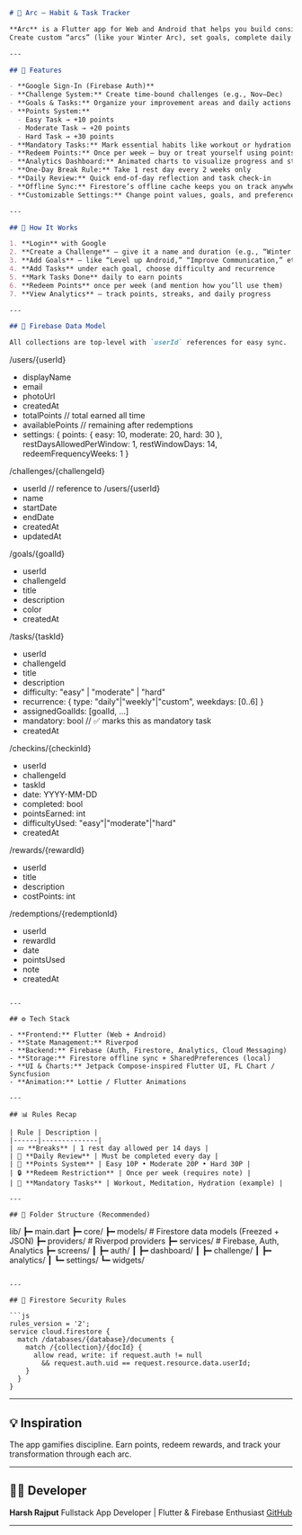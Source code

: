 
```markdown
# 🌟 Arc — Habit & Task Tracker

**Arc** is a Flutter app for Web and Android that helps you build consistency through challenges.  
Create custom “arcs” (like your Winter Arc), set goals, complete daily tasks, and earn points as you grow.

---

## 🚀 Features

- **Google Sign-In (Firebase Auth)**
- **Challenge System:** Create time-bound challenges (e.g., Nov–Dec)
- **Goals & Tasks:** Organize your improvement areas and daily actions
- **Points System:**
  - Easy Task → +10 points  
  - Moderate Task → +20 points  
  - Hard Task → +30 points
- **Mandatory Tasks:** Mark essential habits like workout or hydration
- **Redeem Points:** Once per week — buy or treat yourself using points 🎁
- **Analytics Dashboard:** Animated charts to visualize progress and streaks
- **One-Day Break Rule:** Take 1 rest day every 2 weeks only
- **Daily Review:** Quick end-of-day reflection and task check-in
- **Offline Sync:** Firestore’s offline cache keeps you on track anywhere
- **Customizable Settings:** Change point values, goals, and preferences anytime

---

## 🧠 How It Works

1. **Login** with Google  
2. **Create a Challenge** — give it a name and duration (e.g., “Winter Arc”)  
3. **Add Goals** — like “Level up Android,” “Improve Communication,” etc.  
4. **Add Tasks** under each goal, choose difficulty and recurrence  
5. **Mark Tasks Done** daily to earn points  
6. **Redeem Points** once per week (and mention how you’ll use them)  
7. **View Analytics** — track points, streaks, and daily progress  

---

## 🧩 Firebase Data Model

All collections are top-level with `userId` references for easy sync.

```

/users/{userId}
  - displayName
  - email
  - photoUrl
  - createdAt
  - totalPoints        // total earned all time
  - availablePoints    // remaining after redemptions
  - settings: {
      points: { easy: 10, moderate: 20, hard: 30 },
      restDaysAllowedPerWindow: 1,
      restWindowDays: 14,
      redeemFrequencyWeeks: 1
    }

/challenges/{challengeId}
  - userId             // reference to /users/{userId}
  - name
  - startDate
  - endDate
  - createdAt
  - updatedAt

/goals/{goalId}
  - userId
  - challengeId
  - title
  - description
  - color
  - createdAt

/tasks/{taskId}
  - userId
  - challengeId
  - title
  - description
  - difficulty: "easy" | "moderate" | "hard"
  - recurrence: { type: "daily"|"weekly"|"custom", weekdays: [0..6] }
  - assignedGoalIds: [goalId, ...]
  - mandatory: bool              // ✅ marks this as mandatory task
  - createdAt

/checkins/{checkinId}
  - userId
  - challengeId
  - taskId
  - date: YYYY-MM-DD
  - completed: bool
  - pointsEarned: int
  - difficultyUsed: "easy"|"moderate"|"hard"
  - createdAt

/rewards/{rewardId}
  - userId
  - title
  - description
  - costPoints: int

/redemptions/{redemptionId}
  - userId
  - rewardId
  - date
  - pointsUsed
  - note
  - createdAt


```

---

## ⚙️ Tech Stack

- **Frontend:** Flutter (Web + Android)
- **State Management:** Riverpod
- **Backend:** Firebase (Auth, Firestore, Analytics, Cloud Messaging)
- **Storage:** Firestore offline sync + SharedPreferences (local)
- **UI & Charts:** Jetpack Compose-inspired Flutter UI, FL Chart / Syncfusion
- **Animation:** Lottie / Flutter Animations

---

## 📊 Rules Recap

| Rule | Description |
|------|--------------|
| 💤 **Breaks** | 1 rest day allowed per 14 days |
| 📆 **Daily Review** | Must be completed every day |
| 💪 **Points System** | Easy 10P • Moderate 20P • Hard 30P |
| 🔒 **Redeem Restriction** | Once per week (requires note) |
| 🧘 **Mandatory Tasks** | Workout, Meditation, Hydration (example) |

---

## 🧱 Folder Structure (Recommended)

```

lib/
┣━ main.dart
┣━ core/
┣━ models/         # Firestore data models (Freezed + JSON)
┣━ providers/      # Riverpod providers
┣━ services/       # Firebase, Auth, Analytics
┣━ screens/
┃   ┣━ auth/
┃   ┣━ dashboard/
┃   ┣━ challenge/
┃   ┣━ analytics/
┃   ┗━ settings/
┗━ widgets/

````

---

## 🔐 Firestore Security Rules

```js
rules_version = '2';
service cloud.firestore {
  match /databases/{database}/documents {
    match /{collection}/{docId} {
      allow read, write: if request.auth != null
        && request.auth.uid == request.resource.data.userId;
    }
  }
}
````

---

## 💡 Inspiration

The app gamifies discipline.
Earn points, redeem rewards, and track your transformation through each arc.

---

## 🧑‍💻 Developer

**Harsh Rajput**
Fullstack App Developer | Flutter & Firebase Enthusiast
[GitHub](https://github.com/harshrajput1506)

---
